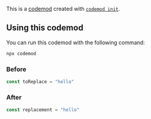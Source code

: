 This is a [codemod](https://codemod.com) created with [`codemod init`](https://docs.codemod.com/deploying-codemods/cli#codemod-init).

## Using this codemod

You can run this codemod with the following command:

```bash
npx codemod
```

### Before

```ts
const toReplace = "hello"
```

### After

```ts
const replacement = "hello"
```
